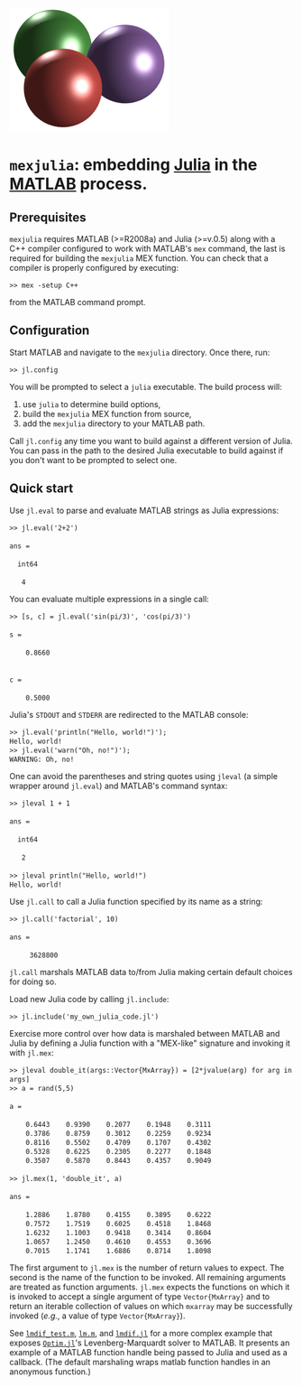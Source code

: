 ![mexjulia.icon](doc/logo.png)

# `mexjulia`: embedding [Julia](http://julialang.org/) in the [MATLAB](http://www.mathworks.com/products/matlab/) process.

## Prerequisites

`mexjulia` requires MATLAB (>=R2008a) and Julia (>=v.0.5) along with a C++ compiler configured to work with MATLAB's `mex` command, the last is required for building the `mexjulia` MEX function. You can check that a compiler is properly configured by executing:

```
>> mex -setup C++
```

from the MATLAB command prompt.

## Configuration

Start MATLAB and navigate to the `mexjulia` directory. Once there, run:

```
>> jl.config
```

You will be prompted to select a `julia` executable. The build process will:
 1. use `julia` to determine build options,
 1. build the `mexjulia` MEX function from source,
 1. add the `mexjulia` directory to your MATLAB path.

Call `jl.config` any time you want to build against a different version of Julia. You can
pass in the path to the desired Julia executable to build against if you don't want
to be prompted to select one.

## Quick start

Use `jl.eval` to parse and evaluate MATLAB strings as Julia expressions:

```
>> jl.eval('2+2')

ans =

  int64

   4
```

You can evaluate multiple expressions in a single call:

```
>> [s, c] = jl.eval('sin(pi/3)', 'cos(pi/3)')

s =

    0.8660


c =

    0.5000
```

Julia's `STDOUT` and `STDERR` are redirected to the MATLAB console:

```
>> jl.eval('println("Hello, world!")');
Hello, world!
>> jl.eval('warn("Oh, no!")');
WARNING: Oh, no!
```

One can avoid the parentheses and string quotes using `jleval` (a simple wrapper around
`jl.eval`) and MATLAB's command syntax:

```
>> jleval 1 + 1

ans =

  int64

   2

>> jleval println("Hello, world!")
Hello, world!
```

Use `jl.call` to call a Julia function specified by its name as a string:

```
>> jl.call('factorial', 10)

ans =

     3628800
```

`jl.call` marshals MATLAB data to/from Julia making certain default choices for doing so.

Load new Julia code by calling `jl.include`:

```
>> jl.include('my_own_julia_code.jl')
```

Exercise more control over how data is marshaled between MATLAB and Julia by defining
a Julia function with a "MEX-like" signature and invoking it with `jl.mex`:

```
>> jleval double_it(args::Vector{MxArray}) = [2*jvalue(arg) for arg in args]
>> a = rand(5,5)

a =

    0.6443    0.9390    0.2077    0.1948    0.3111
    0.3786    0.8759    0.3012    0.2259    0.9234
    0.8116    0.5502    0.4709    0.1707    0.4302
    0.5328    0.6225    0.2305    0.2277    0.1848
    0.3507    0.5870    0.8443    0.4357    0.9049

>> jl.mex(1, 'double_it', a)

ans =

    1.2886    1.8780    0.4155    0.3895    0.6222
    0.7572    1.7519    0.6025    0.4518    1.8468
    1.6232    1.1003    0.9418    0.3414    0.8604
    1.0657    1.2450    0.4610    0.4553    0.3696
    0.7015    1.1741    1.6886    0.8714    1.8098
```

The first argument to `jl.mex` is the number of return values to expect. The second is the name of the function to be invoked. All remaining arguments are treated as function arguments. `jl.mex` expects the functions on which it is invoked to accept a single argument of type `Vector{MxArray}` and to return an iterable collection of values on which `mxarray` may be successfully invoked (_e.g._, a value of type `Vector{MxArray}`).

See [`lmdif_test.m`](examples/lmdif_test.m), [`lm.m`](examples/lmdif.m), and [`lmdif.jl`](examples/lmdif.jl) for a more complex example that exposes [`Optim.jl`](https://github.com/JuliaOpt/Optim.jl)'s Levenberg-Marquardt solver to MATLAB. It presents an example of a MATLAB function handle being passed to Julia and used as a
callback. (The default marshaling wraps matlab function handles in an anonymous function.)

